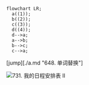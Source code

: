 ```mermaid
flowchart LR;
  a((1));
  b((2));
  c((3));
  d((4));
  d-->a;
  a-->b;
  b-->c;
  c-->a;
```





[jump][./a.md "648. 单词替换"]




![731. 我的日程安排表 II](https://cdn.jsdelivr.net/gh/SunYuanI/img/img/731.pg)
